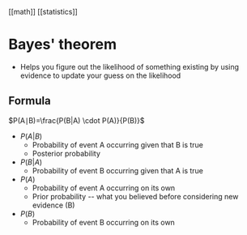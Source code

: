[[math]] [[statistics]]

# Bayes' theorem
- Helps you figure out the likelihood of something existing by using evidence to update your guess on the likelihood

## Formula
$P(A∣B)=\frac{P(B|A) \cdot P(A)}{P(B)​}$
- $P(A|B)$
	- Probability of event A occurring given that B is true
	- Posterior probability
- $P(B|A)$
	- Probability of event B occurring given that A is true
- $P(A)$
	- Probability of event A occurring on its own
	- Prior probability -- what you believed before considering new evidence (B)
- $P(B)$
	- Probability of event B occurring on its own